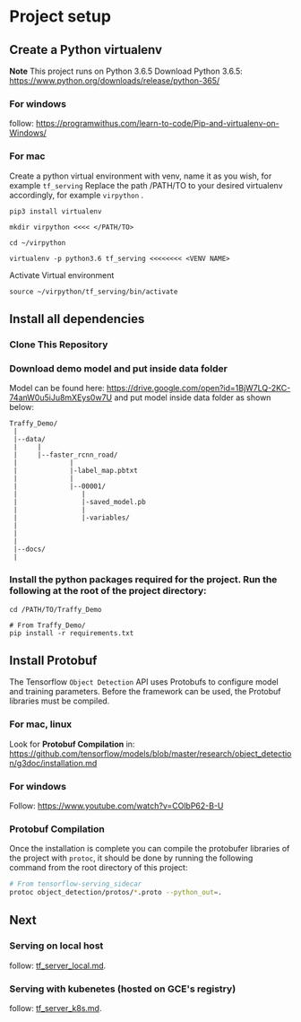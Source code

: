 # Project setup

## Create a Python virtualenv

**Note** This project runs on Python 3.6.5
Download Python 3.6.5:  https://www.python.org/downloads/release/python-365/

### For windows
follow: https://programwithus.com/learn-to-code/Pip-and-virtualenv-on-Windows/

### For mac

Create a python virtual environment with venv, name it as you wish, for example ```tf_serving``` Replace the path /PATH/TO to your desired virtualenv accordingly, for example ```virpython``` .
```
pip3 install virtualenv

mkdir virpython <<<< </PATH/TO>

cd ~/virpython

virtualenv -p python3.6 tf_serving <<<<<<<< <VENV NAME>
```
Activate Virtual environment
```
source ~/virpython/tf_serving/bin/activate
```

## Install all dependencies

### Clone This Repository 

### Download demo model and put inside data folder
Model can be found here: https://drive.google.com/open?id=1BjW7LQ-2KC-74anW0u5iJu8mXEys0w7U
and put model inside data folder as shown below:
```
Traffy_Demo/
 |
 |--data/
 |     |
 |     |--faster_rcnn_road/
 |             |
 |             |-label_map.pbtxt
 |             |
 |             |--00001/
 |                |
 |                |-saved_model.pb 
 |                |
 |                |-variables/
 |             
 |     
 |
 |--docs/
 |
```
### Install the python packages required for the project. Run the following at the root of the project directory:
```
cd /PATH/TO/Traffy_Demo

# From Traffy_Demo/
pip install -r requirements.txt
``` 

## Install Protobuf
The Tensorflow `Object Detection` API uses Protobufs to configure model and training parameters. 
Before the framework can be used, the Protobuf libraries must be compiled. 

### For mac, linux
Look for **Protobuf Compilation** in:  https://github.com/tensorflow/models/blob/master/research/object_detection/g3doc/installation.md 

### For windows
Follow: https://www.youtube.com/watch?v=COlbP62-B-U

### Protobuf Compilation

Once the installation is complete you can compile the protobufer libraries of the project with `protoc`, 
it should be done by running the following command from the root directory of this project:
```bash
# From tensorflow-serving_sidecar
protoc object_detection/protos/*.proto --python_out=.
```
## Next

### Serving on local host

follow: [tf_server_local.md](tf_server_local.md).

### Serving with kubenetes (hosted on GCE's registry)

follow: [tf_server_k8s.md](tf_server_k8s.md).

